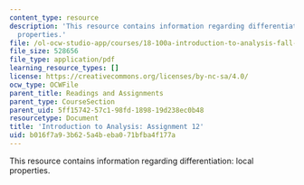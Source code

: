 ```yaml
---
content_type: resource
description: 'This resource contains information regarding differentiation: local
  properties.'
file: /ol-ocw-studio-app/courses/18-100a-introduction-to-analysis-fall-2012/b016f7a93b625a4beba071bfba4f177a_MIT18_100AF12_Assign_12.pdf
file_size: 528656
file_type: application/pdf
learning_resource_types: []
license: https://creativecommons.org/licenses/by-nc-sa/4.0/
ocw_type: OCWFile
parent_title: Readings and Assignments
parent_type: CourseSection
parent_uid: 5ff15742-57c1-98fd-1898-19d238ec0b48
resourcetype: Document
title: 'Introduction to Analysis: Assignment 12'
uid: b016f7a9-3b62-5a4b-eba0-71bfba4f177a
---
```

This resource contains information regarding differentiation: local properties.